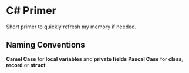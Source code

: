 # C# Primer

Short primer to quickly refresh my memory if needed.


## Naming Conventions

**Camel Case** for **local variables** and **private fields**
**Pascal Case** for **class**, **record** or **struct**